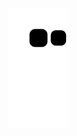 <!-- <div >
  <img height="180em" src="https://github-readme-stats.vercel.app/api?username=eduardom-go&show_icons=true&theme=dark&include_all_commits=true&count_private=true"/>
  <img height="180em" src="https://github-readme-stats.vercel.app/api/top-langs/?username=eduardom-go&theme=dark&layout=compact&langs_count=7"/>
</div><br> -->

![snake svg](https://github.com/eduardom-go/eduardom-go/blob/output/github-contribution-grid-snake.svg)

